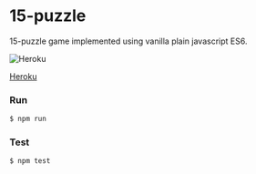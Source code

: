 # 15-puzzle

15-puzzle game implemented using vanilla plain javascript ES6.


![Heroku](https://brand.heroku.com/static/media/heroku-logotype-horizontal.81c49462.svg)

[Heroku](https://blooming-fortress-48092.herokuapp.com/)

### Run
```sh
$ npm run
```

### Test
```sh
$ npm test
```

